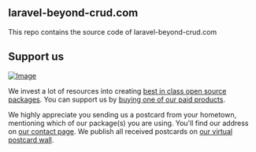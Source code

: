 ## laravel-beyond-crud.com

This repo contains the source code of laravel-beyond-crud.com

## Support us

[![Image](https://github-ads.s3.eu-central-1.amazonaws.com/laravel-beyond-crud.com.jpg)](https://spatie.be/github-ad-click/laravel-beyond-crud.com)

We invest a lot of resources into creating [best in class open source packages](https://spatie.be/open-source). You can support us by [buying one of our paid products](https://spatie.be/open-source/support-us).

We highly appreciate you sending us a postcard from your hometown, mentioning which of our package(s) you are using. You'll find our address on [our contact page](https://spatie.be/about-us). We publish all received postcards on [our virtual postcard wall](https://spatie.be/open-source/postcards).
